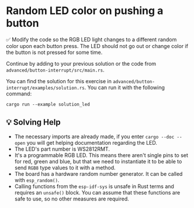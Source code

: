 # Random LED color on pushing a button

✅ Modify the code so the RGB LED light changes to a different random color upon each button press. The LED should not go out or change color if the button is not pressed for some time.

Continue by adding to your previous solution or the code from `advanced/button-interrupt/src/main.rs`.

You can find the solution for this exercise in `advanced/button-interrupt/examples/solution.rs`. You can run it with the following command:

```console
cargo run --example solution_led
```

## 💡 Solving Help

* The necessary imports are already made, if you enter `cargo --doc --open` you will get helping documentation regarding the LED.
* The LED's part number is WS2812RMT.
* It's a programmable RGB LED. This means there aren't single pins to set for red, green and blue, but that we need to instantiate it to be able to send `RGB8` type values to it with a method.
* The board has a hardware random number generator. It can be called with `esp_random()`.
* Calling functions from the `esp-idf-sys` is unsafe in Rust terms and requires an `unsafe()` block. You can assume that these functions are safe to use, so no other measures are required.

